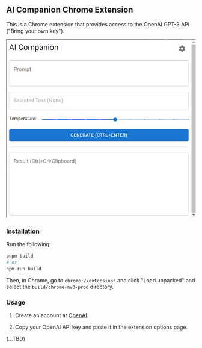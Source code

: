 ## AI Companion Chrome Extension

This is a Chrome extension that provides access to the OpenAI GPT-3 API ("Bring your own key").

![AI Companion screenshot](screenshot.png)

### Installation

Run the following:

```bash
pnpm build
# or
npm run build
```

Then, in Chrome, go to `chrome://extensions` and click "Load unpacked" and select the `build/chrome-mv3-prod` directory. 

### Usage

1. Create an account at [OpenAI](https://beta.openai.com/).

2. Copy your OpenAI API key and paste it in the extension options page.

(...TBD)